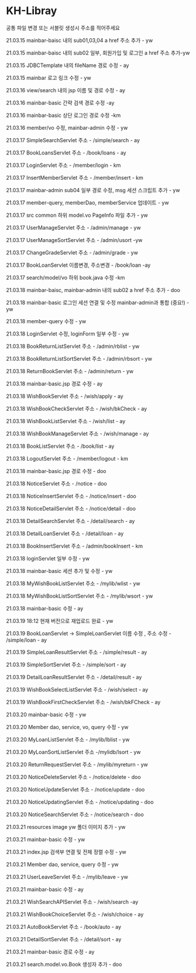 # KH-Libray

공통 파일 변경 또는 서블릿 생성시 주소를 적어주세요

21.03.15 mainbar-baisc 내의 sub01,03,04 a href 주소 추가 - yw

21.03.15 mainbar-baisc 내의 sub02 일부, 회원가입 및 로그인 a href 주소 추가-yw

21.03.15 JDBCTemplate 내의 fileName 경로 수정 - ay

21.03.15 mainbar 로고 링크 수정 - yw

21.03.16 view/search 내의 jsp 이름 및 경로 수정 - ay

21.03.16 mainbar-basic 간략 검색 경로 수정 -ay

21.03.16 mainbar-basic 상단 로그인 경로 수정 -km

21.03.16 member/vo 수정, mainbar-admin 수정 - yw

21.03.17 SimpleSearchServlet 주소 - /simple/search - ay

21.03.17 BookLoansServlet 주소 - /book/loans - ay

21.03.17 LoginServlet 주소 - /member/login - km

21.03.17 InsertMemberServlet 주소 - /member/insert - km

21.03.17 mainbar-admin sub04 일부 경로 수정, msg 세션 스크립트 추가 - yw

21.03.17 member-query, memberDao, memberService 업데이트 - yw

21.03.17 src common 하위 model.vo PageInfo 파일 추가 - yw

21.03.17 UserManageServlet 주소 - /admin/manage - yw

21.03.17 UserManageSortServlet 주소 - /admin/usort -yw

21.03.17 ChangeGradeServlet 주소 - /admin/grade - yw

21.03.17 BookLoanServlet 이름변경, 주소변경 - /book/loan -ay

21.03.17 search/model/vo 하위 book.java 수정 -km

21.03.18 mainbar-baisc, mainbar-admin 내의 sub02 a href 주소 추가 - doo

21.03.18 mainbar-basic 로그인 세션 연결 및 수정 mainbar-admin과 통합 (중요!) - yw

21.03.18 member-query 수정 - yw

21.03.18 LoginServlet 수정, loginForm 일부 수정 - yw

21.03.18 BookReturnListServlet 주소 - /admin/rblist - yw

21.03.18 BookReturnListSortServlet 주소 - /admin/rbsort - yw

21.03.18 ReturnBookServlet 주소 - /admin/return - yw

21.03.18 mainbar-basic.jsp 경로 수정 - ay

21.03.18 WishBookServlet 주소 - /wish/apply - ay

21.03.18 WishBookCheckServlet 주소 - /wish/bkCheck - ay

21.03.18 WishBookListServlet 주소 - /wish/list - ay

21.03.18 WishBookManageServlet 주소 - /wish/manage - ay

21.03.18 BookListServlet 주소 - /book/list - ay

21.03.18 LogoutServlet 주소 - /member/logout - km

21.03.18 mainbar-basic.jsp 경로 수정 - doo

21.03.18 NoticeServlet 주소 - /notice - doo

21.03.18 NoticeInsertServlet 주소 - /notice/insert - doo

21.03.18 NoticeDetailServlet 주소 - /notice/detail - doo

21.03.18 DetailSearchServlet 주소 - /detail/search - ay

21.03.18 DetailLoanServlet 주소 - /detail/loan - ay

21.03.18 BookInsertServlet 주소 - /admin/bookInsert - km

21.03.18 loginServlet 일부 수정 - yw

21.03.18 mainbar-basic 세션 추가 및 수정 - yw

21.03.18 MyWishBookListServlet 주소 - /mylib/wlist - yw

21.03.18 MyWishBookListSortServlet 주소 - /mylib/wsort - yw

21.03.18 mainbar-basic 수정 - ay

21.03.19 18:12 현재 버전으로 재업로드 완료 - yw

21.03.19 BookLoanServlet -> SimpleLoanServlet 이름 수정 , 주소 수정 - /simple/loan - ay

21.03.19 SimpleLoanResultServlet 주소 - /simple/result - ay

21.03.19 SimpleSortServlet 주소 - /simple/sort - ay

21.03.19 DetailLoanResultServlet 주소 - /detail/result - ay

21.03.19 WishBookSelectListServlet 주소 - /wish/select - ay

21.03.19 WishBookFirstCheckServlet 주소 - /wish/bkFCheck - ay

21.03.20 mainbar-basic 수정 - yw

21.03.20 Member dao, service, vo, query 수정 - yw

21.03.20 MyLoanListServlet 주소 - /mylib/lblist - yw

21.03.20 MyLoanSortListServlet 주소 -/mylidb/lsort - yw

21.03.20 ReturnRequestServlet 주소 - /mylib/myreturn - yw

21.03.20 NoticeDeleteServlet 주소 - /notice/delete - doo

21.03.20 NoticeUpdateServlet 주소 - /notice/update - doo

21.03.20 NoticeUpdatingServlet 주소 - /notice/updating - doo

21.03.20 NoticeSearchServlet 주소 - /notice/search - doo

21.03.21 resources image yw 폴더 이미지 추가 - yw

21.03.21 mainbar-basic 수정 - yw

21.03.21 index.jsp 검색부 연결 및 전체 정렬 수정 - yw

21.03.21 Member dao, service, query 수정 - yw

21.03.21 UserLeaveServlet 주소 - /mylib/leave - yw

21.03.21 mainbar-basic 수정 - ay

21.03.21 WishSearchAPIServlet 주소 - /wish/search -ay

21.03.21 WishBookChoiceServlet 주소 - /wish/choice - ay

21.03.21 AutoBookServlet 주소 - /book/auto - ay

21.03.21 DetailSortServlet 주소 - /detail/sort - ay

21.03.21 mainbar-basic 경로 수정 - ay

21.03.21 search.model.vo.Book 생성자 추가 - doo
